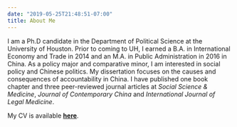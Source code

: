```yaml
---
date: "2019-05-25T21:48:51-07:00"
title: About Me
---
```


I am a Ph.D candidate in the Department of Political Science at the University of Houston. Prior to coming to UH, I earned a B.A. in International Economy and Trade in 2014 and an M.A. in Public Administration in 2016 in China. As a policy major and comparative minor, I am interested in social policy and Chinese politics. My dissertation focuses on the causes and consequences of accountability in China. I have published one book chapter and three peer-reviewed journal articles at _Social Science & Medicine_, _Journal of Contemporary China_ and _International Journal of Legal Medicine_.

My CV is available [**here**](/HZ_CV2021.pdf).